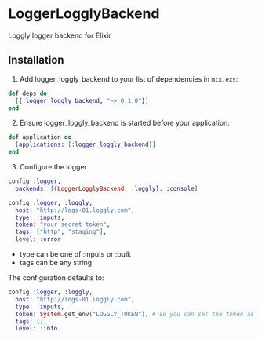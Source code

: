 # LoggerLogglyBackend

Loggly logger backend for Elixir

## Installation

1. Add logger_loggly_backend to your list of dependencies in `mix.exs`:
```elixir
def deps do
  [{:logger_loggly_backend, "~> 0.1.0"}]
end
```

2. Ensure logger_loggly_backend is started before your application:
```elixir
def application do
  [applications: [:logger_loggly_backend]]
end
```

3. Configure the logger
```elixir
config :logger,
  backends: [{LoggerLogglyBackend, :loggly}, :console]

config :logger, :loggly,
  host: "http://logs-01.loggly.com",
  type: :inputs,
  token: "your secret token",
  tags: ["http", "staging"],
  level: :error
```

* type can be one of :inputs or :bulk  
* tags can be any string

The configuration defaults to:
```elixir
config :logger, :loggly,
  host: "http://logs-01.loggly.com",
  type: :inputs,
  token: System.get_env("LOGGLY_TOKEN"), # so you can set the token as an environment variable which is recommended
  tags: [],
  level: :info
```
